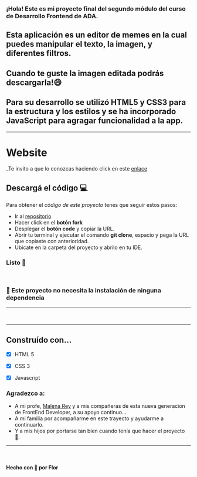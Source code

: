 ### ¡Hola! Este es mi proyecto final del segundo módulo del curso de Desarrollo Frontend de ADA.

## Esta aplicación es un editor de memes en la cual puedes manipular el texto, la imagen, y diferentes filtros.

## Cuando te guste la imagen editada podrás descargarla!😄

## Para su desarrollo se utilizó HTML5 y CSS3 para la estructura y los estilos y se ha incorporado JavaScript para agragar funcionalidad a la app.

***

# Website
_Te invito a que lo conozcas haciendo click en este [enlace](https://florocampo.github.io/editor-memes/) 

## Descargá el código 💻
Para obtener el _código de este proyecto_ tenes que seguir estos pasos:
* Ir al [repositorio](https://florocampo.github.io/editor-memes/)
* Hacer click en el **botón fork**
* Desplegar el **botón code** y copiar la URL.
* Abrir tu terminal y ejecutar el comando **git clone**, espacio y pega la URL que copiaste con anterioridad. 
* Ubicate en la carpeta del proyecto y abrilo en tu IDE.

### Listo 🌈
<br>

### 📍 Este proyecto no necesita la instalación de ninguna dependencia 
---
<br>

---

## Construído con...
- [x] HTML 5
- [x] CSS 3
- [x] Javascript


### Agradezco a:
* A mi profe, [Malena Rey](https://github.com/malerey) y a mis compañeras de esta nueva generacion de FrontEnd Developer, a su apoyo continuo...
* A mi familia por acompañarme en este trayecto y ayudarme a continuarlo.
* Y a mis hijos por portarse tan bien cuando tenía que hacer el proyecto 🧡.

***
<br>

#### Hecho con 🧡 por Flor